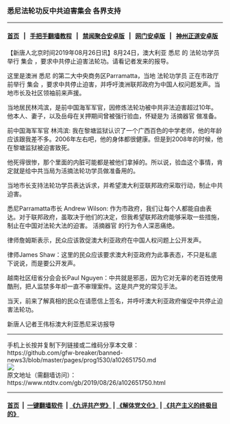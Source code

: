 ### 悉尼法轮功反中共迫害集会 各界支持
------------------------

#### [首页](https://github.com/gfw-breaker/banned-news3/blob/master/README.md) &nbsp;&nbsp;|&nbsp;&nbsp; [手把手翻墙教程](https://github.com/gfw-breaker/guides/wiki) &nbsp;&nbsp;|&nbsp;&nbsp; [禁闻聚合安卓版](https://github.com/gfw-breaker/bn-android) &nbsp;&nbsp;|&nbsp;&nbsp; [网门安卓版](https://github.com/oGate2/oGate) &nbsp;&nbsp;|&nbsp;&nbsp; [神州正道安卓版](https://github.com/SzzdOgate/update) 



<div><div class="post_content" itemprop="articleBody">
 <p>
  【新唐人北京时间2019年08月26日讯】8月24日，澳大利亚
  <ok href="https://www.ntdtv.com/gb/悉尼.htm">
   悉尼
  </ok>
  的
  <ok href="https://www.ntdtv.com/gb/法轮功学员.htm">
   法轮功学员
  </ok>
  举行
  <ok href="https://www.ntdtv.com/gb/集会.htm">
   集会
  </ok>
  ，要求中共停止迫害法轮功。请看记者发来的报导。
 </p>
 <p>
  这里是澳洲
  <ok href="https://www.ntdtv.com/gb/悉尼.htm">
   悉尼
  </ok>
  的第二大中央商务区Parramatta，当地
  <ok href="https://www.ntdtv.com/gb/法轮功学员.htm">
   法轮功学员
  </ok>
  正在市政厅前举行
  <ok href="https://www.ntdtv.com/gb/集会.htm">
   集会
  </ok>
  ，要求中共停止迫害，并呼吁澳洲联邦政府为中国人权问题发声。当地市长及社区领袖前来声援。
 </p>
 <p>
  当地居民林鸿滨，是前中国海军军官，因修炼法轮功被中共非法迫害超过10年。他本人、妻子，以及岳母在关押期间曾被强行验血，怀疑是为
  <ok href="https://www.ntdtv.com/gb/活摘器官.htm">
   活摘器官
  </ok>
  做准备。
 </p>
 <p>
  前中国海军军官 林鸿滨: 我在黎塘监狱认识了一个广西百色的中学老师，他的年龄应该跟我差不多。2006年左右吧，他的身体都很健康。但是到2008年的时候，他在黎塘监狱被迫害致死。
 </p>
 <p>
  他死得很惨，那个里面的内脏可能都是被他们拿掉的。所以说，验血这个事情，肯定就是给中共当局为活摘法轮功学员做准备用的。
 </p>
 <p>
  当地市长支持法轮功学员表达诉求，并希望澳大利亚联邦政府采取行动，制止中共迫害。
 </p>
 <p>
  悉尼Parramatta市长 Andrew Wilson: 作为市政府，我们让每个人都能自由表达。对于联邦政府，虽取决于他们的决定，但我希望联邦政府能够采取一些措施，制止在中国对法轮大法的迫害。
  <ok href="https://www.ntdtv.com/gb/活摘器官.htm">
   活摘器官
  </ok>
  的行为令人深恶痛绝。
 </p>
 <p>
  律师詹姆斯表示，民众应该敦促澳大利亚政府在中国人权问题上公开发声。
 </p>
 <p>
  律师James Shaw：这里的民众应该要求澳大利亚政府为此事表态，不只是私底下说说，而是要公开发声。
 </p>
 <p>
  越南社区纽省分会会长Paul Nguyen：中共就是邪恶，因为它对无辜的老百姓使用酷刑，把人监禁多年却一直不审理案件。这是共产党的常见手法。
 </p>
 <p>
  当天，前来了解真相的民众在请愿信上签名，并呼吁澳大利亚政府催促中共停止迫害法轮功。
 </p>
 <p>
  新唐人记者王伟标澳大利亚悉尼采访报导
 </p>
 <div class="single_ad">
 </div>
</div>
</div>
<hr/>
手机上长按并复制下列链接或二维码分享本文章：<br/>
https://github.com/gfw-breaker/banned-news3/blob/master/pages/prog1530/a102651750.md <br/>
<a href='https://github.com/gfw-breaker/banned-news3/blob/master/pages/prog1530/a102651750.md'><img src='https://github.com/gfw-breaker/banned-news3/blob/master/pages/prog1530/a102651750.md.png'/></a> <br/>
原文地址（需翻墙访问）：https://www.ntdtv.com/gb/2019/08/26/a102651750.html


------------------------
#### [首页](https://github.com/gfw-breaker/banned-news3/blob/master/README.md) &nbsp;|&nbsp; [一键翻墙软件](https://github.com/gfw-breaker/nogfw/blob/master/README.md) &nbsp;| [《九评共产党》](https://github.com/gfw-breaker/9ping.md/blob/master/README.md#九评之一评共产党是什么) | [《解体党文化》](https://github.com/gfw-breaker/jtdwh.md/blob/master/README.md) | [《共产主义的终极目的》](https://github.com/gfw-breaker/gczydzjmd.md/blob/master/README.md)


<img src='http://gfw-breaker.win/banned-news3/pages/prog1530/a102651750.md' width='0px' height='0px'/>